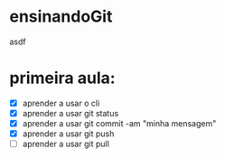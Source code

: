 # ensinandoGit
asdf


# primeira aula:
- [x] aprender a usar o cli 
- [x] aprender a usar git status 
- [x] aprender a usar git commit -am "minha mensagem" 
- [x] aprender a usar git push 
- [ ] aprender a usar git pull
